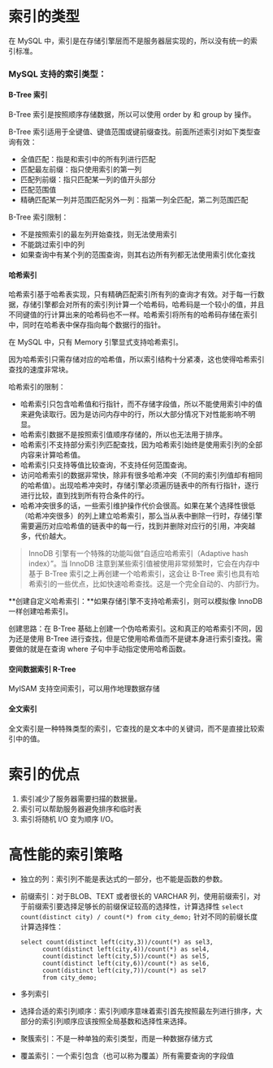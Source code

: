 # 索引的类型

在 MySQL 中，索引是在存储引擎层而不是服务器层实现的，所以没有统一的索引标准。

### MySQL 支持的索引类型：

#### B-Tree 索引

B-Tree 索引是按照顺序存储数据，所以可以使用 order by 和 group by 操作。

B-Tree 索引适用于全键值、键值范围或键前缀查找。前面所述索引对如下类型查询有效：

- 全值匹配：指是和索引中的所有列进行匹配
- 匹配最左前缀：指只使用索引的第一列
- 匹配列前缀：指只匹配某一列的值开头部分
- 匹配范围值
- 精确匹配某一列并范围匹配另外一列：指第一列全匹配，第二列范围匹配

B-Tree 索引限制：

- 不是按照索引的最左列开始查找，则无法使用索引
- 不能跳过索引中的列
- 如果查询中有某个列的范围查询，则其右边所有列都无法使用索引优化查找

#### 哈希索引

哈希索引基于哈希表实现，只有精确匹配索引所有列的查询才有效。对于每一行数据，存储引擎都会对所有的索引列计算一个哈希码，哈希码是一个较小的值，并且不同键值的行计算出来的哈希码也不一样。哈希索引将所有的哈希码存储在索引中，同时在哈希表中保存指向每个数据行的指针。

在 MySQL 中，只有 Memory 引擎显式支持哈希索引。

因为哈希索引只需存储对应的哈希值，所以索引结构十分紧凑，这也使得哈希索引查找的速度非常块。

哈希索引的限制：

- 哈希索引只包含哈希值和行指针，而不存储字段值，所以不能使用索引中的值来避免读取行。因为是访问内存中的行，所以大部分情况下对性能影响不明显。
- 哈希索引数据不是按照索引值顺序存储的，所以也无法用于排序。
- 哈希索引不支持部分索引列匹配查找，因为哈希索引始终是使用索引列的全部内容来计算哈希值。
- 哈希索引只支持等值比较查询，不支持任何范围查询。
- 访问哈希索引的数据非常快，除非有很多哈希冲突（不同的索引列值却有相同的哈希值）。出现哈希冲突时，存储引擎必须遍历链表中的所有行指针，逐行进行比较，直到找到所有符合条件的行。
- 哈希冲突很多的话，一些索引维护操作代价会很高。如果在某个选择性很低（哈希冲突很多）的列上建立哈希索引，那么当从表中删除一行时，存储引擎需要遍历对应哈希值的链表中的每一行，找到并删除对应行的引用，冲突越多，代价越大。

> InnoDB 引擎有一个特殊的功能叫做“自适应哈希索引（Adaptive hash index）”。当 InnoDB 注意到某些索引值被使用非常频繁时，它会在内存中基于 B-Tree 索引之上再创建一个哈希索引，这会让 B-Tree 索引也具有哈希索引的一些优点，比如快速哈希查找。这是一个完全自动的、内部行为。

**创建自定义哈希索引：**如果存储引擎不支持哈希索引，则可以模拟像 InnoDB 一样创建哈希索引。

创建思路：在 B-Tree 基础上创建一个伪哈希索引。这和真正的哈希索引不同，因为还是使用 B-Tree 进行查找，但是它使用哈希值而不是键本身进行索引查找。需要做的就是在查询 where 子句中手动指定使用哈希函数。

#### 空间数据索引 R-Tree

MyISAM 支持空间索引，可以用作地理数据存储

#### 全文索引

全文索引是一种特殊类型的索引，它查找的是文本中的关键词，而不是直接比较索引中的值。

# 索引的优点

1. 索引减少了服务器需要扫描的数据量。
2. 索引可以帮助服务器避免排序和临时表
3. 索引将随机 I/O 变为顺序 I/O。

# 高性能的索引策略

- 独立的列：索引列不能是表达式的一部分，也不能是函数的参数。

- 前缀索引：对于BLOB、TEXT 或者很长的 VARCHAR 列，使用前缀索引，对于前缀索引要选择足够长的前缀保证较高的选择性，计算选择性 `select count(distinct city) / count(*) from city_demo;` 针对不同的前缀长度计算选择性：

  ```
  select count(distinct left(city,3))/count(*) as sel3,
  		count(distinct left(city,4))/count(*) as sel4,
  		count(distinct left(city,5))/count(*) as sel5,
  		count(distinct left(city,6))/count(*) as sel6,
  		count(distinct left(city,7))/count(*) as sel7
  		from city_demo;
  ```

- 多列索引

- 选择合适的索引列顺序：索引列顺序意味着索引首先按照最左列进行排序，大部分的索引列顺序应该按照全局基数和选择性来选择。

- 聚簇索引：不是一种单独的索引类型，而是一种数据存储方式

- 覆盖索引：一个索引包含（也可以称为覆盖）所有需要查询的字段值

